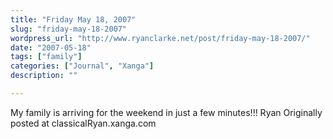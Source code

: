 ```yaml
---
title: "Friday May 18, 2007"
slug: "friday-may-18-2007"
wordpress_url: "http://www.ryanclarke.net/post/friday-may-18-2007/"
date: "2007-05-18"
tags: ["family"]
categories: ["Journal", "Xanga"]
description: ""

---
```


My family is arriving for the weekend in just a few minutes!!!
Ryan
Originally posted at classicalRyan.xanga.com
